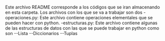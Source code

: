 Este archivo README corresponde a los códigos que se iran almacenando en esta carpeta. Los archivos con los que se va a trabajar son dos
-operaciones.py: Este archivo contiene operaciones elementales que se pueden hacer con python.
-estructuras.py: Este archivo contiene algunas de las estructuras de datos con las que se puede trabajar en python como son
--Lista
--Diccionarios
--Tuplas
